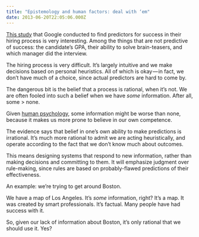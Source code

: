 ```yaml
---
title: "Epistemology and human factors: deal with ‘em"
date: 2013-06-20T22:05:06.000Z
---
```


[This study](http://www.nytimes.com/2013/06/20/business/in-head-hunting-big-data-may-not-be-such-a-big-deal.html?pagewanted=all) that Google conducted to find predictors for success in their hiring process is very interesting. Among the things that are not predictive of success: the candidate’s GPA, their ability to solve brain-teasers, and which manager did the interview.

The hiring process is very difficult. It’s largely intuitive and we make decisions based on personal heuristics. All of which is okay — in fact, we don’t have much of a choice, since actual predictors are hard to come by.

The dangerous bit is the belief that a process is rational, when it’s not. We are often fooled into such a belief when we have _some_ information. After all, some &gt; none.

Given [human psychology](http://en.wikipedia.org/wiki/Dunning%E2%80%93Kruger_effect), some information might be worse than none, because it makes us more prone to believe in our own competence.

The evidence says that belief in one’s own ability to make predictions is irrational. It’s much more rational to admit we are acting heuristically, and operate according to the fact that we don’t know much about outcomes.

This means designing systems that respond to new information, rather than making decisions and committing to them. It will emphasize judgment over rule-making, since rules are based on probably-flawed predictions of their effectiveness.

An example: we’re trying to get around Boston.

We have a map of Los Angeles. It’s _some_ information, right? It’s a map. It was created by smart professionals. It’s factual. Many people have had success with it.

So, given our lack of information about Boston, it’s only rational that we should use it. Yes?
